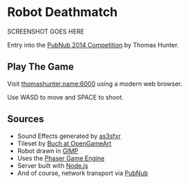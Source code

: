 # Robot Deathmatch

SCREENSHOT GOES HERE

Entry into the [PubNub 2014 Competition](http://pubnubgame.challengepost.com/) by Thomas Hunter.

## Play The Game

Visit [thomashunter.name:6000](http://thomashunter.name:6000) using a modern web browser.

Use WASD to move and SPACE to shoot.

## Sources

* Sound Effects generated by [as3sfxr](http://www.superflashbros.net/as3sfxr/)
* Tileset by [Buch at OpenGameArt](http://opengameart.org/content/sci-fi-interior-tiles)
* Robot drawn in [GIMP](http://www.gimp.org/)
* Uses the [Phaser Game Engine](http://phaser.io/)
* Server built with [Node.js](http://nodejs.org/)
* And of course, network transport via [PubNub](http://www.pubnub.com/)
